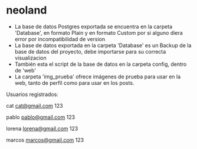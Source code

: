 # neoland

- La base de datos Postgres exportada se encuentra en la carpeta 'Database', en formato Plain y en formato Custom por si alguno diera error por incompatibilidad de version
- La base de datos exportada en la carpeta 'Database' es un Backup de la base de datos del proyecto, debe importarse para su correcta visualizacion
- También esta el script de la base de datos en la carpeta config, dentro de 'web'
- La carpeta 'img_prueba' ofrece imágenes de prueba para usar en la web, tanto de perfil como para usar en los posts.

Usuarios registrados:

cat
cat@gmail.com
123

pablo
pablo@gmail.com
123

lorena
lorena@gmail.com
123

marcos
marcos@gmail.com
123
